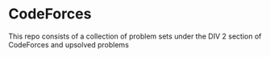 # CodeForces
This repo consists of a collection of problem sets under the DIV 2 section of CodeForces and upsolved problems
